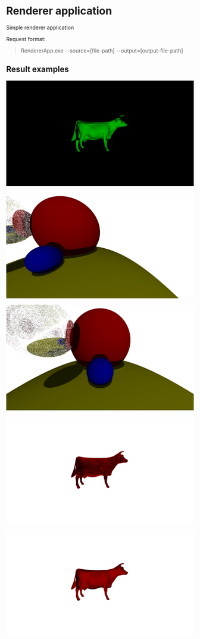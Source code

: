 # Renderer application

Simple renderer application

Request format:
> RendererApp.exe --source=[file-path] --output=[output-file-path]

## Result examples
![example1](results/updatedCow.png)

![example2](results/sphereCamPos1.png)

![example3](results/sphereCamPos2.png)

![example4](results/withInterpolation.png)

![example5](results/cow.png)

